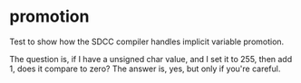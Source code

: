 # promotion

Test to show how the SDCC compiler handles implicit variable promotion.

The question is, if I have a unsigned char value, and I set it to 255,
then add 1, does it compare to zero? The answer is, yes, but only
if you're careful.